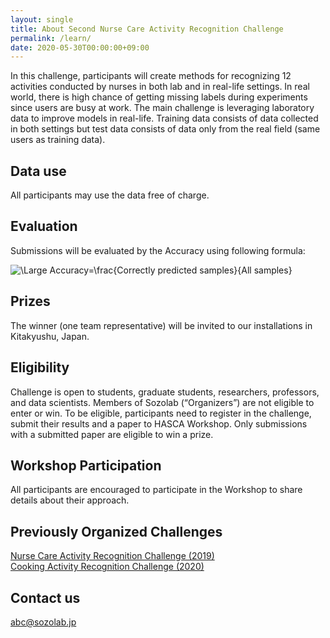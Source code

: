 ```yaml
---
layout: single
title: About Second Nurse Care Activity Recognition Challenge
permalink: /learn/
date: 2020-05-30T00:00:00+09:00
---
```


In this challenge, participants will create methods for recognizing 12 activities conducted by nurses in both lab and in real-life settings. In real world, there is high chance of getting missing labels during experiments since users are busy at work.  The main challenge is leveraging laboratory data to improve models in real-life. Training data consists of data collected in both settings but test data consists of data only from the real field (same users as training data).

## Data use
All participants may use the data free of charge.

## Evaluation
Submissions will be evaluated by the Accuracy using following formula:  

![\Large Accuracy=\frac{Correctly predicted samples}{All samples}](https://latex.codecogs.com/gif.latex?Accuracy&space;=&space;\frac{Corectly&space;Predicted&space;Samples}{All&space;Samples})

## Prizes
The winner (one team representative) will be invited to our installations in Kitakyushu, Japan.

## Eligibility
Challenge is open to students, graduate students, researchers, professors, and data scientists. Members of Sozolab (“Organizers”) are not eligible to enter or win. To be eligible, participants need to register in the challenge, submit their results and a paper to HASCA Workshop. Only submissions with a submitted paper are eligible to win a prize.

## Workshop Participation
All participants are encouraged to participate in the Workshop to share details about their approach.

## Previously Organized Challenges
[Nurse Care Activity Recognition Challenge (2019)](https://hasc-nurse-challenge.github.io/)  
[Cooking Activity Recognition Challenge (2020)](https://abc-research.github.io/cook2020/)  

## Contact us
abc@sozolab.jp
